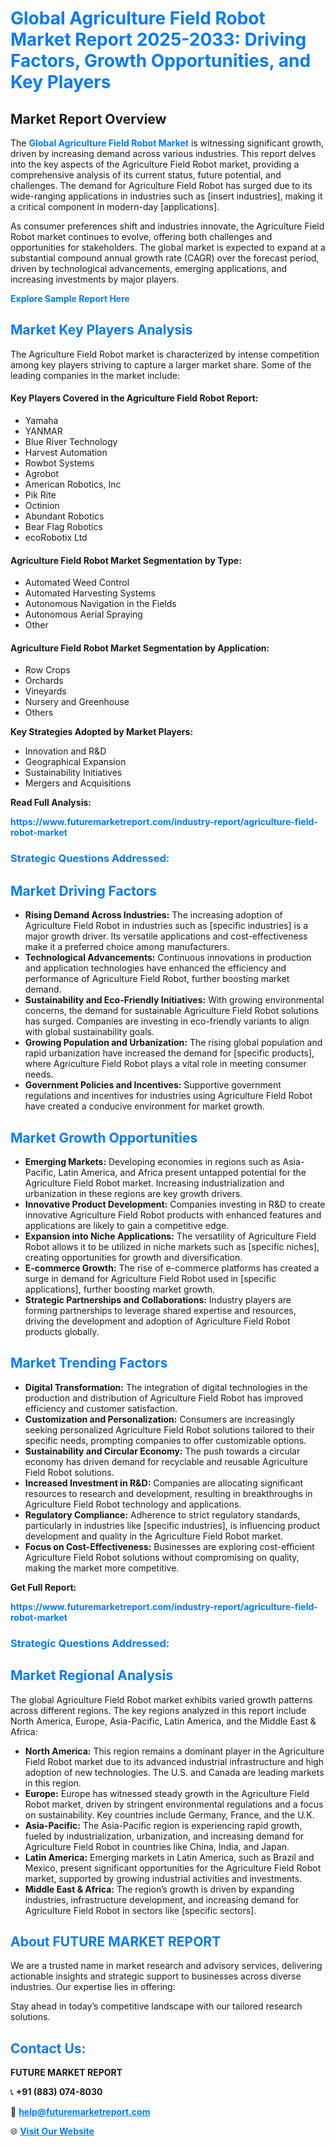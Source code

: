 <h1 style="color: #007BFF;">Global Agriculture Field Robot Market Report 2025-2033: Driving Factors, Growth Opportunities, and Key Players</h1>

<section id="overview">
<h2>Market Report Overview</h2>
<p>The <a href="https://www.futuremarketreport.com/industry-report/agriculture-field-robot-market" style="color: #007BFF; text-decoration: none;"><strong>Global Agriculture Field Robot Market</strong></a> is witnessing significant growth, driven by increasing demand across various industries. This report delves into the key aspects of the Agriculture Field Robot market, providing a comprehensive analysis of its current status, future potential, and challenges. The demand for Agriculture Field Robot has surged due to its wide-ranging applications in industries such as [insert industries], making it a critical component in modern-day [applications].</p>
<p>As consumer preferences shift and industries innovate, the Agriculture Field Robot market continues to evolve, offering both challenges and opportunities for stakeholders. The global market is expected to expand at a substantial compound annual growth rate (CAGR) over the forecast period, driven by technological advancements, emerging applications, and increasing investments by major players.</p>
</section>

<section id="overview">
<p><a href="https://www.futuremarketreport.com/request-sample/reportId=115971" style="color: #007BFF; text-decoration: none;"><strong>Explore Sample Report Here</strong></a></p>
</section>

<section id="key-players">
<h2 style="color: #007BFF;">Market Key Players Analysis</h2>
<p>The Agriculture Field Robot market is characterized by intense competition among key players striving to capture a larger market share. Some of the leading companies in the market include:</p>
<h4>Key Players Covered in the Agriculture Field Robot Report:</h4>
<ul><li>Yamaha</li><li>YANMAR</li><li>Blue River Technology</li><li>Harvest Automation</li><li>Rowbot Systems</li><li>Agrobot</li><li>American Robotics, Inc</li><li>Pik Rite</li><li>Octinion</li><li>Abundant Robotics</li><li>Bear Flag Robotics</li><li>ecoRobotix Ltd</li></ul>
<h4>Agriculture Field Robot Market Segmentation by Type:</h4>
<ul><li>Automated Weed Control</li><li>Automated Harvesting Systems</li><li>Autonomous Navigation in the Fields</li><li>Autonomous Aerial Spraying</li><li>Other</li></ul>

<h4>Agriculture Field Robot Market Segmentation by Application:</h4>
<ul><li>Row Crops</li><li>Orchards</li><li>Vineyards</li><li>Nursery and Greenhouse</li><li>Others</li></ul>
<p><strong>Key Strategies Adopted by Market Players:</strong></p>
<ul>
<li>Innovation and R&D</li>
<li>Geographical Expansion</li>
<li>Sustainability Initiatives</li>
<li>Mergers and Acquisitions</li>
</ul>
</section>

<section>
<p><strong>Read Full Analysis: </strong></p><a href="https://www.futuremarketreport.com/industry-report/agriculture-field-robot-market" style="color: #007BFF; text-decoration: none;"><strong>https://www.futuremarketreport.com/industry-report/agriculture-field-robot-market</strong></a>
<h3 style="color: #007BFF;">Strategic Questions Addressed:</h3>
</section>

<section id="driving-factors">
<h2 style="color: #007BFF;">Market Driving Factors</h2>
<ul>
<li><strong>Rising Demand Across Industries:</strong> The increasing adoption of Agriculture Field Robot in industries such as [specific industries] is a major growth driver. Its versatile applications and cost-effectiveness make it a preferred choice among manufacturers.</li>
<li><strong>Technological Advancements:</strong> Continuous innovations in production and application technologies have enhanced the efficiency and performance of Agriculture Field Robot, further boosting market demand.</li>
<li><strong>Sustainability and Eco-Friendly Initiatives:</strong> With growing environmental concerns, the demand for sustainable Agriculture Field Robot solutions has surged. Companies are investing in eco-friendly variants to align with global sustainability goals.</li>
<li><strong>Growing Population and Urbanization:</strong> The rising global population and rapid urbanization have increased the demand for [specific products], where Agriculture Field Robot plays a vital role in meeting consumer needs.</li>
<li><strong>Government Policies and Incentives:</strong> Supportive government regulations and incentives for industries using Agriculture Field Robot have created a conducive environment for market growth.</li>
</ul>
</section>

<section id="growth-opportunities">
<h2 style="color: #007BFF;">Market Growth Opportunities</h2>
<ul>
<li><strong>Emerging Markets:</strong> Developing economies in regions such as Asia-Pacific, Latin America, and Africa present untapped potential for the Agriculture Field Robot market. Increasing industrialization and urbanization in these regions are key growth drivers.</li>
<li><strong>Innovative Product Development:</strong> Companies investing in R&D to create innovative Agriculture Field Robot products with enhanced features and applications are likely to gain a competitive edge.</li>
<li><strong>Expansion into Niche Applications:</strong> The versatility of Agriculture Field Robot allows it to be utilized in niche markets such as [specific niches], creating opportunities for growth and diversification.</li>
<li><strong>E-commerce Growth:</strong> The rise of e-commerce platforms has created a surge in demand for Agriculture Field Robot used in [specific applications], further boosting market growth.</li>
<li><strong>Strategic Partnerships and Collaborations:</strong> Industry players are forming partnerships to leverage shared expertise and resources, driving the development and adoption of Agriculture Field Robot products globally.</li>
</ul>
</section>

<section id="trending-factors">
<h2 style="color: #007BFF;">Market Trending Factors</h2>
<ul>
<li><strong>Digital Transformation:</strong> The integration of digital technologies in the production and distribution of Agriculture Field Robot has improved efficiency and customer satisfaction.</li>
<li><strong>Customization and Personalization:</strong> Consumers are increasingly seeking personalized Agriculture Field Robot solutions tailored to their specific needs, prompting companies to offer customizable options.</li>
<li><strong>Sustainability and Circular Economy:</strong> The push towards a circular economy has driven demand for recyclable and reusable Agriculture Field Robot solutions.</li>
<li><strong>Increased Investment in R&D:</strong> Companies are allocating significant resources to research and development, resulting in breakthroughs in Agriculture Field Robot technology and applications.</li>
<li><strong>Regulatory Compliance:</strong> Adherence to strict regulatory standards, particularly in industries like [specific industries], is influencing product development and quality in the Agriculture Field Robot market.</li>
<li><strong>Focus on Cost-Effectiveness:</strong> Businesses are exploring cost-efficient Agriculture Field Robot solutions without compromising on quality, making the market more competitive.</li>
</ul>
</section>

<section>
<p><strong>Get Full Report: </strong></p><a href="https://www.futuremarketreport.com/industry-report/agriculture-field-robot-market" style="color: #007BFF; text-decoration: none;"><strong>https://www.futuremarketreport.com/industry-report/agriculture-field-robot-market</strong></a>
<h3 style="color: #007BFF;">Strategic Questions Addressed:</h3>
</section>


<section id="regional-analysis">
<h2 style="color: #007BFF;">Market Regional Analysis</h2>
<p>The global Agriculture Field Robot market exhibits varied growth patterns across different regions. The key regions analyzed in this report include North America, Europe, Asia-Pacific, Latin America, and the Middle East & Africa:</p>
<ul>
<li><strong>North America:</strong> This region remains a dominant player in the Agriculture Field Robot market due to its advanced industrial infrastructure and high adoption of new technologies. The U.S. and Canada are leading markets in this region.</li>
<li><strong>Europe:</strong> Europe has witnessed steady growth in the Agriculture Field Robot market, driven by stringent environmental regulations and a focus on sustainability. Key countries include Germany, France, and the U.K.</li>
<li><strong>Asia-Pacific:</strong> The Asia-Pacific region is experiencing rapid growth, fueled by industrialization, urbanization, and increasing demand for Agriculture Field Robot in countries like China, India, and Japan.</li>
<li><strong>Latin America:</strong> Emerging markets in Latin America, such as Brazil and Mexico, present significant opportunities for the Agriculture Field Robot market, supported by growing industrial activities and investments.</li>
<li><strong>Middle East & Africa:</strong> The region’s growth is driven by expanding industries, infrastructure development, and increasing demand for Agriculture Field Robot in sectors like [specific sectors].</li>
</ul>
</section>

<footer>
<h2 style="color: #007BFF;">About FUTURE MARKET REPORT</h2>
<p>We are a trusted name in market research and advisory services, delivering actionable insights and strategic support to businesses across diverse industries. Our expertise lies in offering:</p>

<p>Stay ahead in today’s competitive landscape with our tailored research solutions.</p>

<h2 style="color: #007BFF;">Contact Us:</h2>
<p><strong>FUTURE MARKET REPORT</strong></p>
<p>📞 <strong>+91 (883) 074-8030</strong></p>
<p>📧 <strong><a href="mailto:help@futuremarketreport.com" style="color: #007BFF;">help@futuremarketreport.com</a></strong></p>
<p>🌐 <strong><a href="https://www.futuremarketreport.com/" style="color: #007BFF;">Visit Our Website</a></strong></p>
</footer>